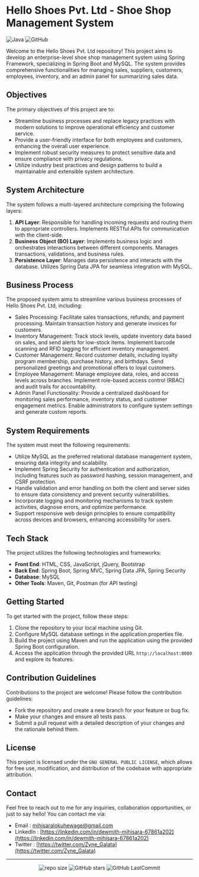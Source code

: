 # Hello Shoes Pvt. Ltd - Shoe Shop Management System

![Java](https://img.shields.io/badge/Java-21-orange) ![GitHub](https://img.shields.io/github/license/DewmithMihisara/hello-shoes-pvt-ltd)

Welcome to the Hello Shoes Pvt. Ltd repository! This project aims to develop an enterprise-level shoe shop management system using Spring Framework, specializing in Spring Boot and MySQL. The system provides comprehensive functionalities for managing sales, suppliers, customers, employees, inventory, and an admin panel for summarizing sales data.

## Objectives
The primary objectives of this project are to:
- Streamline business processes and replace legacy practices with modern solutions to improve operational efficiency and customer service.
- Provide a user-friendly interface for both employees and customers, enhancing the overall user experience.
- Implement robust security measures to protect sensitive data and ensure compliance with privacy regulations.
- Utilize industry best practices and design patterns to build a maintainable and extensible system architecture.

## System Architecture
The system follows a multi-layered architecture comprising the following layers:
1. **API Layer**: Responsible for handling incoming requests and routing them to appropriate controllers. Implements RESTful APIs for communication with the client-side.
2. **Business Object (BO) Layer**: Implements business logic and orchestrates interactions between different components. Manages transactions, validations, and business rules.
3. **Persistence Layer**: Manages data persistence and interacts with the database. Utilizes Spring Data JPA for seamless integration with MySQL.

## Business Process
The proposed system aims to streamline various business processes of Hello Shoes Pvt. Ltd, including:
- Sales Processing: Facilitate sales transactions, refunds, and payment processing. Maintain transaction history and generate invoices for customers.
- Inventory Management: Track stock levels, update inventory data based on sales, and send alerts for low-stock items. Implement barcode scanning and RFID tagging for efficient inventory management.
- Customer Management: Record customer details, including loyalty program membership, purchase history, and birthdays. Send personalized greetings and promotional offers to loyal customers.
- Employee Management: Manage employee data, roles, and access levels across branches. Implement role-based access control (RBAC) and audit trails for accountability.
- Admin Panel Functionality: Provide a centralized dashboard for monitoring sales performance, inventory status, and customer engagement metrics. Enable administrators to configure system settings and generate custom reports.

## System Requirements
The system must meet the following requirements:
- Utilize MySQL as the preferred relational database management system, ensuring data integrity and scalability.
- Implement Spring Security for authentication and authorization, including features such as password hashing, session management, and CSRF protection.
- Handle validation and error handling on both the client and server sides to ensure data consistency and prevent security vulnerabilities.
- Incorporate logging and monitoring mechanisms to track system activities, diagnose errors, and optimize performance.
- Support responsive web design principles to ensure compatibility across devices and browsers, enhancing accessibility for users.

## Tech Stack
The project utilizes the following technologies and frameworks:
- **Front End**: HTML, CSS, JavaScript, jQuery, Bootstrap
- **Back End**: Spring Boot, Spring MVC, Spring Data JPA, Spring Security
- **Database**: MySQL
- **Other Tools**: Maven, Git, Postman (for API testing)

## Getting Started
To get started with the project, follow these steps:
1. Clone the repository to your local machine using Git.
2. Configure MySQL database settings in the application.properties file.
3. Build the project using Maven and run the application using the provided Spring Boot configuration.
4. Access the application through the provided URL `http://localhost:8080` and explore its features.

## Contribution Guidelines
Contributions to the project are welcome! Please follow the contribution guidelines:
- Fork the repository and create a new branch for your feature or bug fix.
- Make your changes and ensure all tests pass.
- Submit a pull request with a detailed description of your changes and the rationale behind them.

## License
This project is licensed under the `GNU GENERAL PUBLIC LICENSE`, which allows for free use, modification, and distribution of the codebase with appropriate attribution.

## Contact

Feel free to reach out to me for any inquiries, collaboration opportunities, or just to say hello! You can contact me via:

* Email : mihisaralokuhewage@gmail.com
* LinkedIn : [https://linkedin.com/in/dewmith-mihisara-67861a202](https://linkedin.com/in/dewmith-mihisara-67861a202)
* Twitter : [https://twitter.com/Zyne_Galata](https://twitter.com/Zyne_Galata)

***
</h5>
<div align="center">
  
![repo size](https://img.shields.io/github/repo-size/DewmithMihisara/hello-shoes-pvt-ltd?label=Repo%20Size&style=for-the-badge&labelColor=black&color=20bf6b)
![GitHub stars](https://img.shields.io/github/stars/DewmithMihisara/hello-shoes-pvt-ltd?&labelColor=black&color=f7b731&style=for-the-badge)
![GitHub LastCommit](https://img.shields.io/github/last-commit/DewmithMihisara/hello-shoes-pvt-ltd?logo=github&labelColor=black&color=d1d8e0&style=for-the-badge)

</div>
